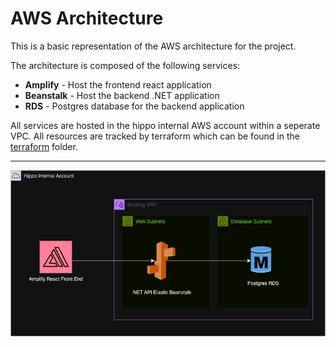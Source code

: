 # AWS Architecture

This is a basic representation of the AWS architecture for the project.

The architecture is composed of the following services:
- **Amplify** - Host the frontend react application
- **Beanstalk** - Host the backend .NET application
- **RDS** - Postgres database for the backend application

All services are hosted in the hippo internal AWS account within a seperate VPC.
All resources are tracked by terraform which can be found in the [terraform](../src/infrastructure/terraform) folder.
***
![AWS Architecture.png](.attachments%2FAWS%20Architecture.png)